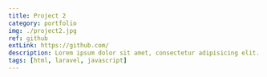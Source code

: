 ```yaml
---
title: Project 2
category: portfolio
img: ./project2.jpg
ref: github
extLink: https://github.com/
description: Lorem ipsum dolor sit amet, consectetur adipisicing elit. Totam odit aut tempore, recusandae exercitationem commodi molestias, voluptates officiis beatae molestiae similique voluptate doloremque quisquam eos eveniet facere incidunt at dolore mollitia consectetur porro. Et aliquam labore, ducimus ut atque nam, reiciendis provident dolorem iste voluptates, error harum similique numquam quas! Multi line
tags: [html, laravel, javascript]
---
```

<PortfolioContent />